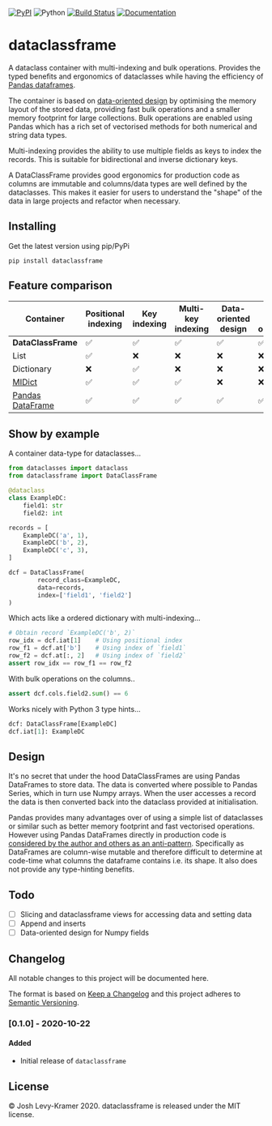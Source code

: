 [![PyPI](https://img.shields.io/pypi/v/dataclassframe)](https://pypi.org/project/dataclassframe/)
![Python](https://img.shields.io/badge/python-3.6%20%7C%203.7%20%7C%203.8%20%7C%203.9-blue)
[![Build Status](https://travis-ci.com/joshlk/dataclassframe.svg?branch=main)](https://travis-ci.com/joshlk/dataclassframe)
[![Documentation](https://readthedocs.org/projects/pip/badge/?version=latest&style=flat)](https://joshlk.github.io/dataclassframe)

# dataclassframe

A dataclass container with multi-indexing and bulk operations.
Provides the typed benefits and ergonomics of dataclasses while having the efficiency of [Pandas dataframes](https://pandas.pydata.org/pandas-docs/stable/reference/api/pandas.DataFrame.html).

The container is based on [data-oriented design][1] by optimising the memory layout of the stored data, providing fast
bulk operations and a smaller memory footprint for large collections.
Bulk operations are enabled using Pandas which has a rich set of vectorised methods for both numerical and string
data types.

Multi-indexing provides the ability to use multiple fields as keys to index the records.
This is suitable for bidirectional and inverse dictionary keys.

A DataClassFrame provides good ergonomics for production code as columns are immutable
and columns/data types are well defined by the dataclasses.
This makes it easier for users to understand the "shape" of the data in large projects and refactor when necessary.

## Installing

Get the latest version using pip/PyPi

```shell
pip install dataclassframe
```

## Feature comparison

| Container                                       | Positional indexing | Key indexing | Multi-key indexing | Data-oriented design | Column-wise opperations | Type hints | Use in prod |
|-------------------------------------------------|---------------------|--------------|--------------------|----------------------|-------------------------|------------|-------------|
| **DataClassFrame**                                  | ✅                   | ✅            | ✅                  | ✅                    | ✅                       | ✅          | ✅           |
| List                                            | ✅                   | ❌            | ❌                  | ❌                    | ❌                       | ✅          | ✅           |
| Dictionary                                      | ❌                   | ✅            | ❌                  | ❌                    | ❌                       | ✅          | ✅           |
| [MIDict](https://github.com/ShenggaoZhu/midict) | ✅                   | ✅            | ✅                  | ❌                    | ❌                       | ✅          | ✅           |
| [Pandas DataFrame](https://pandas.pydata.org/pandas-docs/stable/reference/api/pandas.DataFrame.html)                               | ✅                   | ✅            | ✅                  | ✅                    | ✅                       | ❌          | ❌           |

## Show by example

A container data-type for dataclasses...
```python
from dataclasses import dataclass
from dataclassframe import DataClassFrame

@dataclass
class ExampleDC:
    field1: str
    field2: int

records = [
    ExampleDC('a', 1),
    ExampleDC('b', 2),
    ExampleDC('c', 3),
]

dcf = DataClassFrame(
        record_class=ExampleDC,
        data=records,
        index=['field1', 'field2']
)
```

Which acts like a ordered dictionary with multi-indexing...
```python
# Obtain record `ExampleDC('b', 2)`
row_idx = dcf.iat[1]    # Using positional index
row_f1 = dcf.at['b']    # Using index of `field1`
row_f2 = dcf.at[:, 2]   # Using index of `field2`
assert row_idx == row_f1 == row_f2
```

With bulk operations on the columns..
```python
assert dcf.cols.field2.sum() == 6
```

Works nicely with Python 3 type hints...
```python
dcf: DataClassFrame[ExampleDC]
dcf.iat[1]: ExampleDC
```

## Design

It's no secret that under the hood DataClassFrames are using Pandas DataFrames to store data.
The data is converted where possible to Pandas Series, which in turn use Numpy arrays. When the user accesses a record the data is then converted back into the dataclass provided at initialisation.

Pandas provides many advantages over of using a simple list of dataclasses or similar such as better memory
footprint and fast vectorised operations. However using Pandas DataFrames directly in production code is [considered by the author and others as an anti-pattern][2].
Specifically as DataFrames are column-wise mutable and therefore difficult to determine at code-time what columns
the dataframe contains i.e. its shape. It also does not provide any type-hinting benefits.

[1]: https://jamesmcm.github.io/blog/2020/07/25/intro-dod/
[2]: https://devanla.com/posts/do-not-create-that-dataframe.html

## Todo

- [ ] Slicing and dataclassframe views for accessing data and setting data
- [ ] Append and inserts
- [ ] Data-oriented design for Numpy fields

## Changelog

All notable changes to this project will be documented here.

The format is based on [Keep a Changelog](http://keepachangelog.com/en/1.0.0/)
and this project adheres to [Semantic Versioning](http://semver.org/spec/v2.0.0.html).

### [0.1.0] - 2020-10-22
#### Added
- Initial release of `dataclassframe`


## License

© Josh Levy-Kramer 2020. dataclassframe is released under the MIT license.
